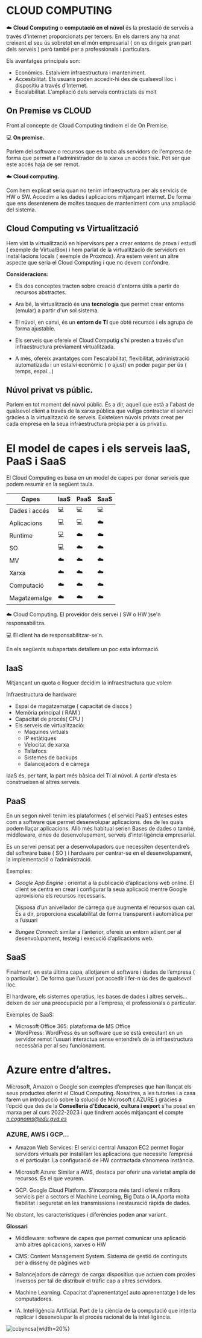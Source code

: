 # CLOUD COMPUTING 

 
:cloud: **Cloud Computing** o **computació en el núvol** és la prestació de serveis a través d'internet proporcionats per tercers. En els darrers any ha anat creixent el seu ús sobretot en el món empresarial ( on es dirigeix gran part dels serveis ) però també per a professionals i particulars.  

Els avantatges principals son:

  * Econòmics. Estalviem infraestructura i manteniment.
  * Accesibilitat. Els usuaris poden accedir-hi des de qualsevol lloc i dispositiu a través d'Internet.
  * Escalabilitat. L'ampliació dels serveis contractats és molt 

## On Premise vs CLOUD

Front al concepte de Cloud Computing tindrem el de On Premise. 

:computer: **On premise.**

Parlem del software o recursos que es troba als servidors de l'empresa de forma que permet a l'administrador de la xarxa un accés físic. Pot ser que este accés haja de ser remot.

:cloud: **Cloud computing.**

Com hem explicat seria quan no tenim infraestructura per als servicis de HW o SW. Accedim a les dades i aplicacions mitjançant internet. De forma que ens desentenem de moltes tasques de manteniment com una ampliació del sistema.

## Cloud Computing vs Virtualització

Hem vist la virtualització en hipervisors per a crear entorns de prova i estudi ( exemple de VirtualBox) i hem parlat de la virtualització de servidors en instal·lacions locals ( exemple de Proxmox). Ara estem veient un altre aspecte que seria el Cloud Computing i que no devem confondre.

**Consideracions:**

* Els dos conceptes tracten sobre creació d'entorns útils a partir de recursos abstractes. 
* Ara bé, la virtualització és una **tecnologia** que permet crear entorns (emular) a partir d'un sol sistema. 
* El núvol, en canvi, és un **entorn de TI** que obté recursos i els agrupa de forma ajustable.

* Els serveis que ofereix el Cloud Computig s'hi presten a través d'un infraestructura prèviament virtualitzada.
* A més, ofereix avantatges com l'escalabilitat, flexibilitat, administració automatizada i un estalvi econòmic ( o ajust) en poder pagar per ús ( temps, espai...)

## Núvol privat vs públic.

Parlem en tot moment del núvol públic. És a dir, aquell que està a l'abast de qualsevol client a través de la xarxa pública que vullga contractar el servici gràcies a la virtualització de serveis.
Existeixen núvols privats creat per cada empresa en la seua infraestructura pròpia per a ús privatiu.

# El model de capes i els serveis IaaS, PaaS i SaaS

El Cloud Computing es basa en un model de capes per donar serveis que podem resumir en la següent taula. 


|Capes|IaaS|PaaS|SaaS|
|---|---|---|---|
|Dades i accés|:computer:|:computer:|:computer:|
|Aplicacions|:computer:|:computer:|:cloud:|
|Runtime|:computer:|:cloud:|:cloud:|
|SO|:computer:|:cloud:|:cloud:|
|MV|:cloud:|:cloud:|:cloud:|
|Xarxa|:cloud:|:cloud:|:cloud:|
|Computació|:cloud:|:cloud:|:cloud:|
|Magatzematge|:cloud:|:cloud:|:cloud:|

:cloud: Cloud Computing. El proveïdor dels servei ( SW o HW )se'n responsabilitza.

:computer: El client ha de responsabilitzar-se'n.

En els següents subapartats detallem un poc esta informació.

## IaaS 

Mitjançant un quota o lloguer decidim la infraestructura que volem 

Infraestructura de hardware: 
* Espai de magatzematge ( capacitat de discos )
* Memòria principal ( RAM )
* Capacitat de procés( CPU )
* Els serveis de virtualització:
  * Maquines virtuals
  * IP estàtiques
  * Velocitat de xarxa
  * Tallafocs 
  * Sistemes de backups
  * Balancejadors d e càrrega 

IaaS és, per tant, la part més bàsica del TI al núvol. A partir d’esta es construeixen el altres serveis. 


## PaaS 

En un segon nivell tenim les plataformes ( el servici PaaS ) enteses estes com a software que permet desenvolupar aplicacions. des de les quals podem llaçar aplicacions. Allò més habitual serien Bases de dades o també, middleware, eines de desenvolupament, serveis d’intel·ligència empresarial. 

Es un servei pensat per a desenvolupadors que necessiten desentendre’s del software base ( SO ) i hardware per centrar-se en el desenvolupament, la implementació o l’administració. 

Exemples:

* *Google App Engine* : orientat a la publicació d’aplicacions web online. El client se centra en crear i configurar la seua aplicació mentre Google aprovisiona els recursos necessaris. 

    Disposa d’un anivellador de càrrega que augmenta el recursos quan cal. És a dir, proporciona escalabilitat de forma transparent i automàtica per a l’usuari 

*    *Bungee Connect*:  similar a l’anterior, ofereix un entorn adient per al desenvolupament, testeig i execució d’aplicacions web.

 
## SaaS 

Finalment, en esta última capa, allotjarem el software i dades de l’empresa ( o particular ). De forma que l’usuari pot accedir i fer-n ús des de qualsevol lloc.  

El hardware, els sistemes operatius, les bases de dades i altres serveis... deixen de ser una preocupació per a l’empresa, el professionals o particular.

Exemples de SaaS:
* Microsoft Office 365: plataforma de MS Office 
* WordPress:  WordPress és un software que se està executant en un servidor remot l’usuari interactua sense entendre’s de la infraestructura necessària per al seu funcionament. 

# Azure entre d’altres.

Microsoft, Amazon o Google son exemples d’empreses que han llançat els seus productes oferint el Cloud Computing. Nosaltres, a les tutories i a casa farem un introducció sobre la solució de Microsoft ( AZURE ) gràcies a l’opció que des de la **Conselleria d’Educació, cultura i esport** s’ha posat en marxa per al curs 2022-2023 i que tindrem accés mitjançant el compte *n.cognoms@edu.gva.es*

### AZURE, AWS  i GCP...

* Amazon Web Services: El servici central Amazon EC2 permet llogar servidors virtuals per instal·larr les aplicacions que necessite l’empresa o el particular. La configuració de HW  contractada s’anomena instància.  

* Microsoft Azure: Similar a AWS, destaca per oferir una varietat ampla de recursos. És el que veurem.

* GCP. Google Cloud Platform. S'incorpora més tard i ofereix millors servicis per a sectors el Machine Learning, Big Data o IA.Aporta molta fiabilitat i seguretat en les transmissions i restauració ràpida de dades.

No obstant, les característiques i diferències poden anar variant.


**Glossari**

* Middleware: software de capes que permet  comunicar una aplicació amb altres aplicacions, xarxes o HW 

* CMS: Content Management System. Sistema de gestió de continguts per a disseny de pàgines web 

* Balancejadors de càrrega: de carga: dispositius que actuen com proxies inversos per tal de distribuir el tràfic cap a altres servidors. 
* Machine Learning. Capacitat d'aprenentatge( auto aprenentatge ) de les computadores.
* IA. Intel·ligència Artificial. Part de la ciència de la computació que intenta replicar i desenvolupar la el procés racional de la intel·ligència.

![ccbyncsa](../IMATGES/cco.png){width=20%}

